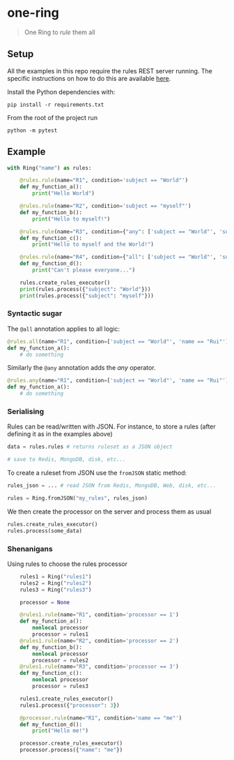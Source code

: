 # one-ring

> One Ring to *rule* them all

## Setup

All the examples in this repo require the rules REST server running.
The specific instructions on how to do this are available [here](https://github.com/mariofusco/drools-yaml-rules).

Install the Python dependencies with:

```shell
pip install -r requirements.txt
```

From the root of the project run

```shell
python -m pytest
```

## Example

```python
with Ring("name") as rules:

    @rules.rule(name="R1", condition='subject == "World"')
    def my_function_a():
        print("Hello World")

    @rules.rule(name="R2", condition='subject == "myself"')
    def my_function_b():
        print("Hello to myself!")

    @rules.rule(name="R3", condition={"any": ['subject == "World"', 'subject == "myself"']})
    def my_function_c():
        print("Hello to myself and the World!")

    @rules.rule(name="R4", condition={"all": ['subject == "World"', 'subject == "myself"']})
    def my_function_d():
        print("Can't please everyone...")

    rules.create_rules_executor()
    print(rules.process({"subject": "World"}))
    print(rules.process({"subject": "myself"}))
```

### Syntactic sugar

The `@all` annotation applies to all logic:

```python
@rules.all(name="R1", condition=['subject == "World"', 'name == "Rui"'])
def my_function_a():
    # do something
```

Similarly the `@any` annotation adds the _any_ operator.

```python
@rules.any(name="R1", condition=['subject == "World"', 'name == "Rui"'])
def my_function_a():
    # do something
```

### Serialising

Rules can be read/written with JSON. For instance, to store a rules (after defining it as in the examples above)

```python
data = rules.rules # returns ruleset as a JSON object

# save to Redis, MongoDB, disk, etc...
```

To create a ruleset from JSON use the `fromJSON` static method:

```python
rules_json = ... # read JSON from Redis, MongoDB, Web, disk, etc...

rules = Ring.fromJSON("my_rules", rules_json)
```

We then create the processor on the server and process them as usual

```python
rules.create_rules_executor()
rules.process(some_data)
```

### Shenanigans

Using rules to choose the rules processor

```python
    rules1 = Ring("rules1")
    rules2 = Ring("rules2")
    rules3 = Ring("rules3")

    processor = None

    @rules1.rule(name="R1", condition='processor == 1')
    def my_function_a():
        nonlocal processor
        processor = rules1
    @rules1.rule(name="R2", condition='processor == 2')
    def my_function_b():
        nonlocal processor
        processor = rules2
    @rules1.rule(name="R3", condition='processor == 3')
    def my_function_c():
        nonlocal processor
        processor = rules3

    rules1.create_rules_executor()
    rules1.process({"processor": 3})

    @processor.rule(name="R1", condition='name == "me"')
    def my_function_d():
        print("Hello me!")

    processor.create_rules_executor()
    processor.process({"name": "me"})
```